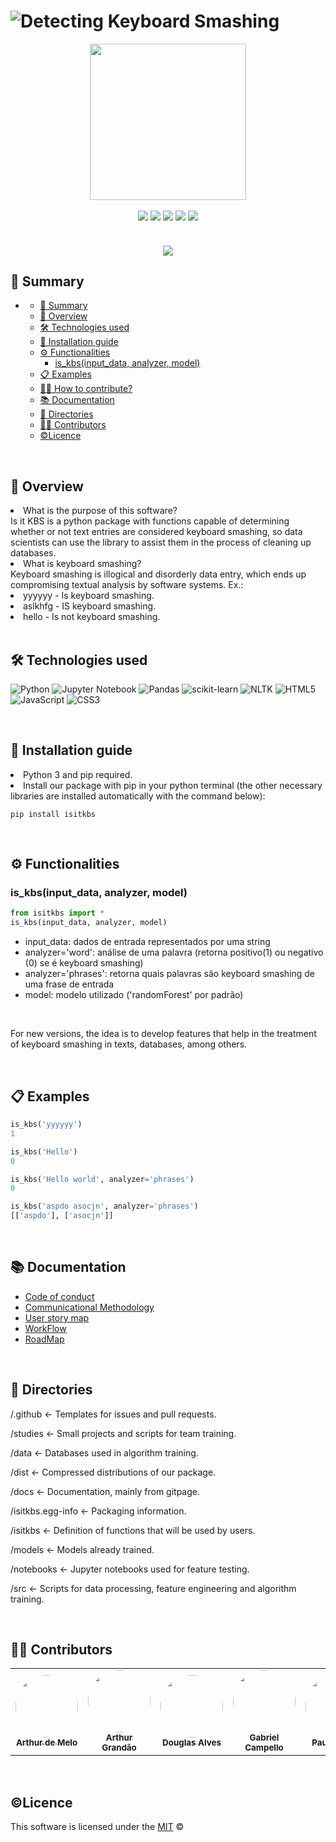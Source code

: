 # ![Detecting Keyboard Smashing](https://raw.githubusercontent.com/fga-eps-mds/2022-2-Squad03/main/docs/images/title.png)

<div align="center">
    <img src="https://raw.githubusercontent.com/fga-eps-mds/2022-2-Squad03/main/docs/images/logo.png" width="250"></img>
</div>

<br>

<div align="center">
    <img src="https://img.shields.io/github/issues-raw/fga-eps-mds/2022-2-IsItKbs?color=00a8f0&style=for-the-badge"></img>
    <img src="https://img.shields.io/github/issues-pr-raw/fga-eps-mds/2022-2-IsItKbs?color=00a8f0&label=open%20PRs&style=for-the-badge"></img>
    <img src="https://img.shields.io/pypi/v/isitkbs?color=00a8f0&style=for-the-badge"></img>
    <img src="https://img.shields.io/github/license/fga-eps-mds/2022-2-IsItKbs?color=00a8f0&style=for-the-badge"></img>
    <img src="https://img.shields.io/coverallsCoverage/github/fga-eps-mds/2022-2-IsItKbs?color=%2300a8f0&style=for-the-badge"></img>
</div>

<br>

<h4 align="center"> 
    <img src="http://img.shields.io/static/v1?label=STATUS&message=EM%20DESENVOLVIMENTO&color=GREEN&style=for-the-badge"/>
</h4>

## 📑 Summary

- [](#)
  - [📑 Summary](#-sumário)
  - [🔎 Overview](#-visão-geral)
  - [🛠 Technologies used](#-tecnologias-utilizadas)
  - [📝 Installation guide](#-guia-de-instalação)
  - [⚙ Functionalities](#-funcionalidades)
    - [is_kbs(input_data, analyzer, model)](#is_kbsinput_data-analyzer-model)
  - [📋 Examples](#-exemplos)
  - [👨‍🔧 How to contribute?](https://fga-eps-mds.github.io/2022-2-IsItKbs/projeto/contribution_guide.html)
  - [📚 Documentation](#-documentação)
  - [📁 Directories](#-diretórios)
  - [👨‍💻 Contributors](#-contribuidores)
  - [©Licence](#licença)
    <br>

<br>

## 🔎 Overview

<li>What is the purpose of this software?</li>
Is it KBS is a python package with functions capable of determining whether or not text entries are considered keyboard smashing, so data scientists can use the library to assist them in the process of cleaning up databases.

<br>

<li>What is keyboard smashing?</li>
Keyboard smashing is illogical and disorderly data entry, which ends up compromising textual analysis by software systems.
Ex.:
<li>yyyyyy - Is keyboard smashing.</li>
<li>aslkhfg - IS keyboard smashing.</li>
<li>hello - Is not keyboard smashing.</li>

<br>

## 🛠 Technologies used

![Python](https://img.shields.io/badge/python-3670A0?style=for-the-badge&logo=python&logoColor=ffdd54)
![Jupyter Notebook](https://img.shields.io/badge/jupyter-%23FA0F00.svg?style=for-the-badge&logo=jupyter&logoColor=white)
![Pandas](https://img.shields.io/badge/pandas-%23150458.svg?style=for-the-badge&logo=pandas&logoColor=white)
![scikit-learn](https://img.shields.io/badge/scikit--learn-%23F7931E.svg?style=for-the-badge&logo=scikit-learn&logoColor=white)
![NLTK](https://img.shields.io/badge/-NLTK-lightgrey?style=for-the-badge)
![HTML5](https://img.shields.io/badge/html5-%23E34F26.svg?style=for-the-badge&logo=html5&logoColor=white)
![JavaScript](https://img.shields.io/badge/javascript-%23323330.svg?style=for-the-badge&logo=javascript&logoColor=%23F7DF1E)
![CSS3](https://img.shields.io/badge/css3-%231572B6.svg?style=for-the-badge&logo=css3&logoColor=white)

<br>

## 📝 Installation guide

<li>Python 3 and pip required.</li>
<li>Install our package with pip in your python terminal (the other necessary libraries are installed automatically with the command below):</li>

```
pip install isitkbs
```

<br>

## ⚙ Functionalities

### is_kbs(input_data, analyzer, model)

```python
from isitkbs import *
is_kbs(input_data, analyzer, model)
```

- input_data: dados de entrada representados por uma string
- analyzer='word': análise de uma palavra (retorna positivo(1) ou negativo (0) se é keyboard smashing)
- analyzer='phrases': retorna quais palavras são keyboard smashing de uma frase de entrada
- model: modelo utilizado ('randomForest' por padrão)

<br>

For new versions, the idea is to develop features that help in the treatment of keyboard smashing in texts, databases, among others.

<br>

## 📋 Examples

```python
is_kbs('yyyyyy')
1
```

```python
is_kbs('Hello')
0
```

```python
is_kbs('Hello world', analyzer='phrases')
0
```

```python
is_kbs('aspdo asocjn', analyzer='phrases')
[['aspdo'], ['asocjn']]
```
<br>

## 📚 Documentation

* [Code of conduct](https://fga-eps-mds.github.io/2022-2-IsItKbs/projeto/conduct_code.html)<br>
* [Communicational Methodology](https://fga-eps-mds.github.io/2022-2-IsItKbs/projeto/metodologia_comunicacao.html)<br>
* [User story map](https://fga-eps-mds.github.io/2022-2-IsItKbs/projeto/usermap_story.html)<br>
* [WorkFlow](https://fga-eps-mds.github.io/2022-2-IsItKbs/projeto/workflow.html)<br>
* [RoadMap](https://fga-eps-mds.github.io/2022-2-IsItKbs/projeto/roadmap.html)

<br>

## 📁 Directories

<p>/.github <- Templates for issues and pull requests.<p>
<p>/studies <- Small projects and scripts for team training.<p>
<p>/data <- Databases used in algorithm training.<p>
<p>/dist <- Compressed distributions of our package.<p>
<p>/docs <- Documentation, mainly from gitpage.<p>
<p>/isitkbs.egg-info <- Packaging information.<p>
<p>/isitkbs <- Definition of functions that will be used by users.<p>
<p>/models <- Models already trained.<p>
<p>/notebooks <- Jupyter notebooks used for feature testing.<p>
<p>/src <- Scripts for data processing, feature engineering and algorithm training.<p>
  
<br>

## 👨‍💻 Contributors

<table>
  <tr>
    <td align="center"><a href="https://github.com/arthurmlv"><img style="border-radius: 50%;" src="https://raw.githubusercontent.com/fga-eps-mds/2022-2-Squad03/main/docs/images/arthur m.jpg" width="100px;" alt=""/><br /><sub><b>Arthur de Melo</b></sub></a><br />
    <td align="center"><a href="https://github.com/arthurgrandao"><img style="border-radius: 50%;" src="https://raw.githubusercontent.com/fga-eps-mds/2022-2-Squad03/main/docs/images/arthur grandao.jpg" width="100px;" alt=""/><br /><sub><b>Arthur Grandão</b></sub></a><br />
    <td align="center"><a href="https://github.com/dougAlvs"><img style="border-radius: 50%;" src="https://raw.githubusercontent.com/fga-eps-mds/2022-2-Squad03/main/docs/images/douglas.jpg" width="100px;" alt=""/><br /><sub><b>Douglas Alves</b></sub></a><br /><a href="Link git" title="Rocketseat"></a></td>
    <td align="center"><a href="https://github.com/g16c"><img style="border-radius: 50%;" src="https://raw.githubusercontent.com/fga-eps-mds/2022-2-Squad03/main/docs/images/gabriel.jpg" width="100px;" alt=""/><br /><sub><b>Gabriel Campello</b></sub></a><br /><a href="Link git" title="Rocketseat"></a></td>
    <td align="center"><a href="https://github.com/PauloVictorFS"><img style="border-radius: 50%;" src="https://raw.githubusercontent.com/fga-eps-mds/2022-2-Squad03/main/docs/images/paulo victor.jpg" width="100px;" alt=""/><br /><sub><b>Paulo Victor</b></sub></a><br />
    <td align="center"><a href="https://github.com/RafaelCLG0"><img style="border-radius: 50%;" src="https://raw.githubusercontent.com/fga-eps-mds/2022-2-Squad03/main/docs/images/rafael.jpg" width="100px;" alt=""/><br /><sub><b>Rafael Ferreira</b></sub></a><br />
    <td align="center"><a href="https://github.com/nando3d3"><img style="border-radius: 50%;" src="https://raw.githubusercontent.com/fga-eps-mds/2022-2-Squad03/main/docs/images/sidney.jpg" width="100px;" alt=""/><br /><sub><b>Sidney Fernando</b></sub></a><br /> 
  </tr>
</table>

<br>

## ©Licence

This software is licensed under the [MIT](https://github.com/nhn/tui.editor/blob/master/LICENSE) ©
